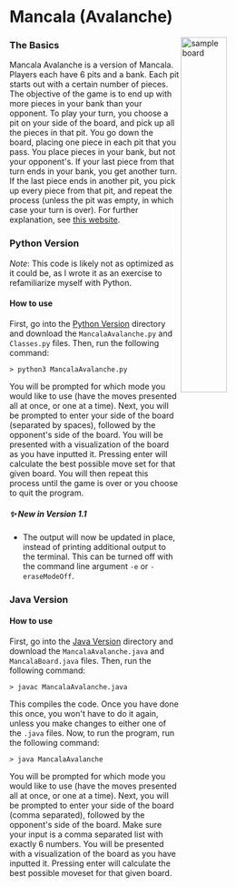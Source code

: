 # Mancala (Avalanche)  

<img src="https://github.com/k-gerner/Game-Pigeon-Solvers/blob/master/Images/Mancala%20Avalanche/sampleMancalaBoard.jpeg" alt = "sample board" width="40%" align = "right"> 

### The Basics  
Mancala Avalanche is a version of Mancala. Players each have 6 pits and a bank. Each pit starts out with a certain number of pieces. The objective of the game is to end up with more pieces in your bank than your opponent. To play your turn, you choose a pit on your side of the board, and pick up all the pieces in that pit. You go down the board, placing one piece in each pit that you pass. You place pieces in your bank, but not your opponent's. If your last piece from that turn ends in your bank, you get another turn. If the last piece ends in another pit, you pick up every piece from that pit, and repeat the process (unless the pit was empty, in which case your turn is over). For further explanation, see [this website](https://allthings.how/how-to-play-mancala-on-imessage/).  

### Python Version  
*Note*: This code is likely not as optimized as it could be, as I wrote it as an exercise to refamiliarize myself with Python.
#### How to use
First, go into the [Python Version](https://github.com/k-gerner/Game-Pigeon-Solvers/tree/master/Mancala%20Avalanche/Python%20Version) directory and download the `MancalaAvalanche.py` and `Classes.py` files. Then, run the following command:  
```
> python3 MancalaAvalanche.py
```  
You will be prompted for which mode you would like to use (have the moves presented all at once, or one at a time). Next, you will be prompted to enter your side of the board (separated by spaces), followed by the opponent's side of the board. You will be presented with a visualization of the board as you have inputted it. Pressing enter will calculate the best possible move set for that given board. You will then repeat this process until the game is over or you choose to quit the program.

##### ✨ New in Version 1.1
* The output will now be updated in place, instead of printing additional output to the terminal. This can be turned off with the command line argument `-e` or `-eraseModeOff`.

### Java Version  
#### How to use
First, go into the [Java Version](https://github.com/k-gerner/Game-Pigeon-Solvers/tree/master/Mancala%20Avalanche/Java%20Version) directory and download the `MancalaAvalanche.java` and `MancalaBoard.java` files. Then, run the following command:  
```
> javac MancalaAvalanche.java
```  
This compiles the code. Once you have done this once, you won't have to do it again, unless you make changes to either one of the `.java` files. Now, to run the program, run the following command:  
```
> java MancalaAvalanche
```  
You will be prompted for which mode you would like to use (have the moves presented all at once, or one at a time). Next, you will be prompted to enter your side of the board (comma separated), followed by the opponent's side of the board. Make sure your input is a comma separated list with exactly 6 numbers. You will be presented with a visualization of the board as you have inputted it. Pressing enter will calculate the best possible moveset for that given board.
